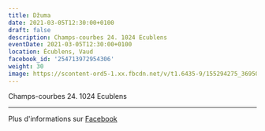 ```yaml
---
title: Džuma
date: 2021-03-05T12:30:00+0100
draft: false
description: Champs-courbes 24. 1024 Ecublens
eventDate: 2021-03-05T12:30:00+0100
location: Écublens, Vaud
facebook_id: '254713972954306'
weight: 30
image: https://scontent-ord5-1.xx.fbcdn.net/v/t1.6435-9/155294275_3695079563921169_4909597834044538694_n.jpg?_nc_cat=101&ccb=1-7&_nc_sid=9e60e4&_nc_ohc=Ag7NP-4togcQ7kNvwFTV4rd&_nc_oc=Adn7QFCk1lp-uAEB5lwzm_JqkcTqyCZZ0pdrWBwsHoqzljGIChxKbStdv4EQMUVOR3k&_nc_zt=23&_nc_ht=scontent-ord5-1.xx&edm=ABTKTjYEAAAA&_nc_gid=izlrSXo_8RbJiDnUgJAxSQ&oh=00_AfZsiu8adDIWt0wCwGPZDLI5qkWvCGJCfZCZGlfaVGjlCw&oe=68E70D5B
---
```


Champs-courbes 24. 1024 Ecublens

---

Plus d'informations sur [Facebook](https://facebook.com/events/254713972954306)